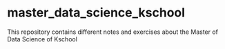 # master_data_science_kschool
This repository contains different notes and exercises about the Master of Data Science of Kschool
